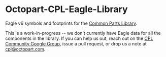 Octopart-CPL-Eagle-Library
==========================

Eagle v6 symbols and footprints for the [Common Parts Library](http://octopart.com/common-parts-library).

This is a work-in-progress -- we don't currently have Eagle data for all the components in the library. If you can help us out, reach out on the [CPL Community Google Group](https://groups.google.com/a/octopart.com/forum/#!forum/common-parts-library-community), issue a pull request, or drop us a note at [cpl@octopart.com](mailto:cpl@octopart.com).
